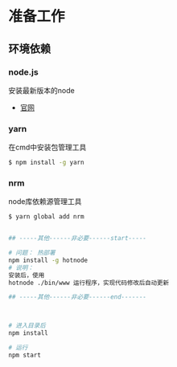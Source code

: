 # 准备工作
## 环境依赖
### node.js
安装最新版本的node
* [官网](https://nodejs.org/en/)

### yarn
在cmd中安装包管理工具
```bash
$ npm install -g yarn
```

### nrm
node库依赖源管理工具
```bash
$ yarn global add nrm


## -----其他------非必要------start-----

# 问题： 热部署
npm install -g hotnode
# 说明：
安装后，使用
hotnode ./bin/www 运行程序，实现代码修改后自动更新

## -----其他------非必要------end-------



# 进入目录后
npm install

# 运行
npm start